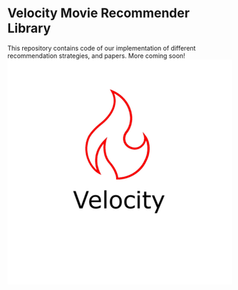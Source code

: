 # Velocity Movie Recommender Library

This repository contains code of our implementation of different recommendation strategies, and papers. 
More coming soon!
![VELOCITY LOGO](https://github.com/serzaxlucifer/Velocity/blob/main/Velocity%20Recommender.png?raw=true)
